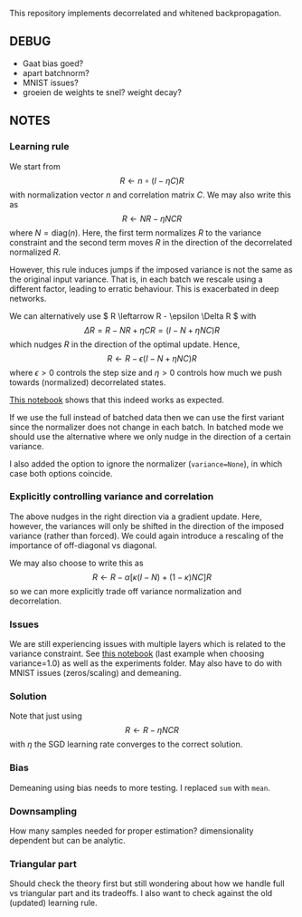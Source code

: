 This repository implements decorrelated and whitened backpropagation.

## DEBUG

- Gaat bias goed?
- apart batchnorm?
- MNIST issues?
- groeien de weights te snel? weight decay?



## NOTES

### Learning rule

We start from
$$
R \leftarrow n \circ (I - \eta C) R
$$
with normalization vector $n$ and correlation matrix $C$. We may also write this as
$$
R \leftarrow N R - \eta N C R
$$
where $N = \textrm{diag}(n)$. Here, the first term normalizes $R$ to the variance constraint and the second term moves $R$ in the direction of the decorrelated normalized $R$.

However, this rule induces jumps if the imposed variance is not the same as the original input variance. That is, in each batch we rescale using a different factor, leading to erratic behaviour. This is exacerbated in deep networks.

We can alternatively use
$
R \leftarrow R - \epsilon \Delta R
$
with 
$$
\Delta R = R - N R + \eta C R = (I - N + \eta N C) R
$$
which nudges $R$ in the direction of the optimal update. Hence,
$$
R \leftarrow R - \epsilon (I - N + \eta N C) R
$$
where $\epsilon > 0$ controls the step size and $\eta > 0$ controls how much we push towards (normalized) decorrelated states.

[This notebook](examples/decorrelation_analysis.ipynb) shows that this indeed works as expected.

If we use the full instead of batched data then we can use the first variant since the normalizer does not change in each batch. In batched mode we should use the alternative where we only nudge in the direction of a certain variance.

I also added the option to ignore the normalizer (```variance=None```), in which case both options coincide.

### Explicitly controlling variance and correlation

The above nudges in the right direction via a gradient update. Here, however, the variances will only be shifted in the direction of the imposed variance (rather than forced). We could again introduce a rescaling of the importance of off-diagonal vs diagonal.

We may also choose to write this as
$$
R \leftarrow R - \alpha \left[ \kappa (I - N) + (1-\kappa) N C \right] R
$$
so we can more explicitly trade off variance normalization and decorrelation.

### Issues

We are still experiencing issues with multiple layers which is related to the variance constraint. See [this notebook](examples/train_analysis.ipynb) (last example when choosing variance=1.0) as well as the experiments folder. May also have to do with MNIST issues (zeros/scaling) and demeaning.

### Solution

Note that just using
$$
R \leftarrow R - \eta N C R
$$
with $\eta$ the SGD learning rate converges to the correct solution.

### Bias

Demeaning using bias needs to more testing. I replaced ```sum``` with ```mean```.

### Downsampling

How many samples needed for proper estimation? dimensionality dependent but can be analytic.

### Triangular part

Should check the theory first but still wondering about how we handle full vs triangular part and its tradeoffs. I also want to check against the old (updated) learning rule.
